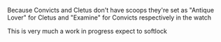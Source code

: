 Because Convicts and Cletus don't have scoops they're set as "Antique Lover" for Cletus and "Examine" for Convicts respectively in the watch

This is very much a work in progress expect to softlock
